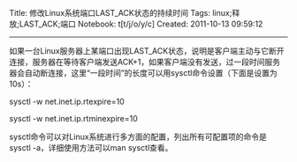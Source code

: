Title: 修改Linux系统端口LAST_ACK状态的持续时间
Tags: linux;释放;LAST_ACK;端口
Notebook: t[t/j/o/y/c]
Created: 2011-10-13 09:59:12

------

如果一台Linux服务器上某端口出现LAST_ACK状态，说明是客户端主动与它断开连接，服务器在等待客户端发送ACK+1，如果客户端没有发送，过一段时间服务器会自动断连接，这里“一段时间”的长度可以用sysctl命令设置（下面是设置为10s）：
 
 sysctl -w net.inet.ip.rtexpire=10 

 sysctl -w net.inet.ip.rtminexpire=10 
 
sysctl命令可以对Linux系统进行多方面的配置，列出所有可配置项的命令是sysctl -a，详细使用方法可以man sysctl查看。